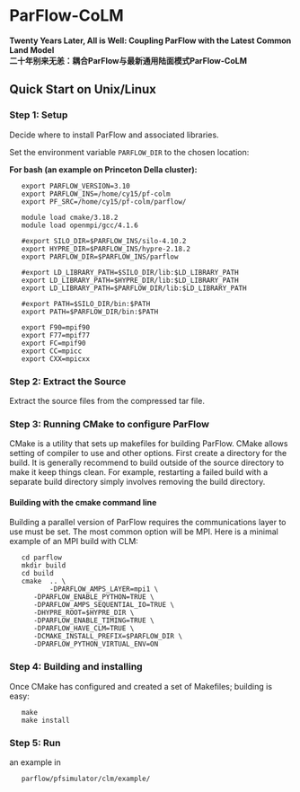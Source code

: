 # ParFlow-CoLM
**Twenty Years Later, All is Well: Coupling ParFlow with the Latest Common Land Model**  
**二十年别来无恙：耦合ParFlow与最新通用陆面模式ParFlow-CoLM**

## Quick Start on Unix/Linux

### Step 1: Setup

Decide where to install ParFlow and associated libraries.

Set the environment variable `PARFLOW_DIR` to the chosen location:

**For bash (an example on Princeton Della cluster):**

```shell
   export PARFLOW_VERSION=3.10
   export PARFLOW_INS=/home/cy15/pf-colm
   export PF_SRC=/home/cy15/pf-colm/parflow/

   module load cmake/3.18.2
   module load openmpi/gcc/4.1.6

   #export SILO_DIR=$PARFLOW_INS/silo-4.10.2
   export HYPRE_DIR=$PARFLOW_INS/hypre-2.18.2
   export PARFLOW_DIR=$PARFLOW_INS/parflow

   #export LD_LIBRARY_PATH=$SILO_DIR/lib:$LD_LIBRARY_PATH
   export LD_LIBRARY_PATH=$HYPRE_DIR/lib:$LD_LIBRARY_PATH
   export LD_LIBRARY_PATH=$PARFLOW_DIR/lib:$LD_LIBRARY_PATH

   #export PATH=$SILO_DIR/bin:$PATH
   export PATH=$PARFLOW_DIR/bin:$PATH

   export F90=mpif90
   export F77=mpif77
   export FC=mpif90
   export CC=mpicc
   export CXX=mpicxx
```   

### Step 2: Extract the Source

Extract the source files from the compressed tar file.

### Step 3: Running CMake to configure ParFlow

CMake is a utility that sets up makefiles for building ParFlow.  CMake
allows setting of compiler to use and other options.  First create a
directory for the build.  It is generally recommend to build outside
of the source directory to make it keep things clean.  For example,
restarting a failed build with a separate build directory simply
involves removing the build directory.

#### Building with the cmake command line

Building a parallel version of ParFlow requires the communications
layer to use must be set.  The most common option will be MPI.  Here
is a minimal example of an MPI build with CLM:

```shell
   cd parflow
   mkdir build
   cd build
   cmake  .. \
          -DPARFLOW_AMPS_LAYER=mpi1 \
	  -DPARFLOW_ENABLE_PYTHON=TRUE \
	  -DPARFLOW_AMPS_SEQUENTIAL_IO=TRUE \
	  -DHYPRE_ROOT=$HYPRE_DIR \
	  -DPARFLOW_ENABLE_TIMING=TRUE \
	  -DPARFLOW_HAVE_CLM=TRUE \
	  -DCMAKE_INSTALL_PREFIX=$PARFLOW_DIR \
	  -DPARFLOW_PYTHON_VIRTUAL_ENV=ON
```

### Step 4: Building and installing

Once CMake has configured and created a set of Makefiles; building is
easy:

```shell
   make 
   make install
```

### Step 5: Run 
an example in  
```shell
   parflow/pfsimulator/clm/example/
```
